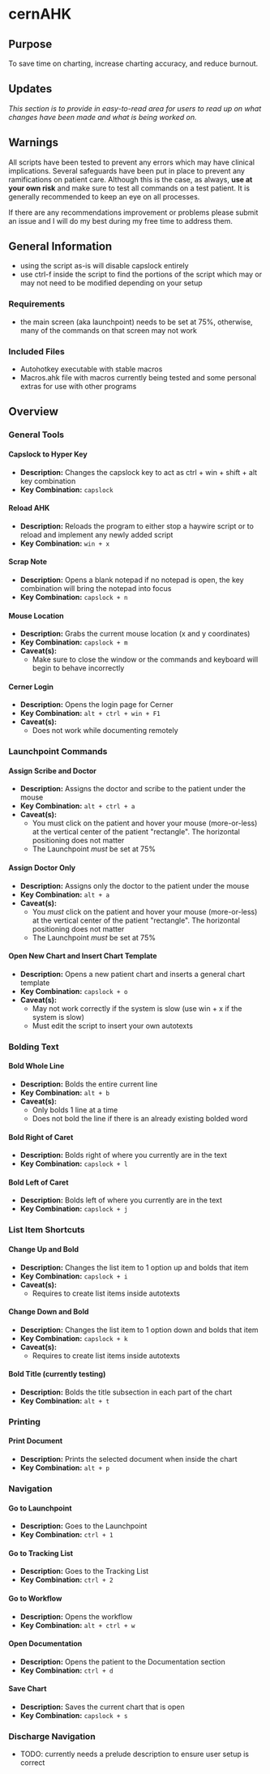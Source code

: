 # cernAHK

## Purpose
To save time on charting, increase charting accuracy, and reduce burnout.

## Updates
*This section is to provide in easy-to-read area for users to read up on what changes have been made and what is being worked on.*

## Warnings
All scripts have been tested to prevent any errors which may have clinical implications. Several safeguards have been put in place to prevent any
ramifications on patient care. Although this is the case, as always, **use at your own risk** and make sure to test all commands on a test patient. It is generally recommended to keep an eye on all processes. 

If there are any recommendations improvement or problems please submit an issue and I will do my best during my
free time to address them.

## General Information
* using the script as-is will disable capslock entirely
* use ctrl-f inside the script to find the portions of the script which may or may not need to be modified depending on your setup

### Requirements
* the main screen (aka launchpoint) needs to be set at 75%, otherwise, many of the commands on that screen may not work

### Included Files
* Autohotkey executable with stable macros
* Macros.ahk file with macros currently being tested and some personal extras for use with other programs

## Overview

### General Tools

#### Capslock to Hyper Key
* **Description:** Changes the capslock key to act as ctrl + win + shift + alt key combination
* **Key Combination:** `capslock`

#### Reload AHK
* **Description:** Reloads the program to either stop a haywire script or to reload and implement any newly added script
* **Key Combination:** `win + x`

#### Scrap Note
* **Description:** Opens a blank notepad if no notepad is open, the key combination will bring the notepad into focus
* **Key Combination:** `capslock + n`

#### Mouse Location
* **Description:** Grabs the current mouse location (x and y coordinates)
* **Key Combination:** `capslock + m`
* **Caveat(s):** 
    - Make sure to close the window or the commands and keyboard will begin to behave incorrectly

#### Cerner Login
* **Description:** Opens the login page for Cerner
* **Key Combination:** `alt + ctrl + win + F1`
* **Caveat(s):** 
    - Does not work while documenting remotely


### Launchpoint Commands

#### Assign Scribe and Doctor
* **Description:** Assigns the doctor and scribe to the patient under the mouse
* **Key Combination:** `alt + ctrl + a`
* **Caveat(s):** 
    - You must click on the patient and hover your mouse (more-or-less) at the vertical center of the patient "rectangle". The horizontal positioning does not matter
    - The Launchpoint *must* be set at 75%

#### Assign Doctor Only
* **Description:** Assigns only the doctor to the patient under the mouse
* **Key Combination:** `alt + a`
* **Caveat(s):** 
    - You *must* click on the patient and hover your mouse (more-or-less) at the vertical center of the patient "rectangle". The horizontal positioning does not matter
    - The Launchpoint *must* be set at 75%

#### Open New Chart and Insert Chart Template
* **Description:** Opens a new patient chart and inserts a general chart template
* **Key Combination:** `capslock + o`
* **Caveat(s):** 
    - May not work correctly if the system is slow (use win + x if the system is slow)
    - Must edit the script to insert your own autotexts

### Bolding Text

#### Bold Whole Line
* **Description:** Bolds the entire current line 
* **Key Combination:** `alt + b`
* **Caveat(s):** 
    - Only bolds 1 line at a time
    - Does not bold the line if there is an already existing bolded word

#### Bold Right of Caret
* **Description:** Bolds right of where you currently are in the text
* **Key Combination:** `capslock + l`

#### Bold Left of Caret
* **Description:** Bolds left of where you currently are in the text
* **Key Combination:** `capslock + j`

### List Item Shortcuts

#### Change Up and Bold
* **Description:** Changes the list item to 1 option up and bolds that item
* **Key Combination:** `capslock + i`
* **Caveat(s):**
    - Requires to create list items inside autotexts

#### Change Down and Bold
* **Description:** Changes the list item to 1 option down and bolds that item
* **Key Combination:** `capslock + k`
* **Caveat(s):**
    - Requires to create list items inside autotexts

#### Bold Title (currently testing)
* **Description:** Bolds the title subsection in each part of the chart
* **Key Combination:** `alt + t`


### Printing

#### Print Document
* **Description:** Prints the selected document when inside the chart
* **Key Combination:** `alt + p`

### Navigation

#### Go to Launchpoint
* **Description:** Goes to the Launchpoint
* **Key Combination:** `ctrl + 1`

#### Go to Tracking List
* **Description:** Goes to the Tracking List
* **Key Combination:** `ctrl + 2`

#### Go to Workflow 
* **Description:** Opens the workflow
* **Key Combination:** `alt + ctrl + w`

#### Open Documentation
* **Description:** Opens the patient to the Documentation section
* **Key Combination:** `ctrl + d`

#### Save Chart
* **Description:** Saves the current chart that is open
* **Key Combination:** `capslock + s`

### Discharge Navigation
* TODO: currently needs a prelude description to ensure user setup is correct
